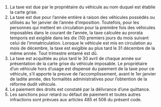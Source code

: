 1) La taxe est due par le propriétaire du véhicule au nom duquel est établie la carte grise.
2) La taxe est due pour l’année entière à raison des véhicules possédés ou utilisés au
1er janvier de l’année d’imposition.
Toutefois, pour les personnes qui mettent en circulation pour la première fois des véhicules imposables dans le courant de l’année, la taxe calculée au prorata temporis est exigible dans les dix (10) premiers jours du mois suivant celui de l’immatriculation. Lorsque le véhicule est mis en circulation au mois de décembre, la taxe est exigible au plus tard le 31 décembre de la même année. Tout trimestre entamé est dû.
3) La taxe est acquittée au plus tard le 30 avril de chaque année sur présentation de
la carte grise du véhicule imposable.
Le propriétaire d’un véhicule hors d’usage est dispensé du paiement de la taxe pour ce véhicule, s’il apporte la preuve de l’accomplissement, avant le 1er janvier de ladite année, des formalités administratives pour l’obtention de la réforme dudit véhicule.
4) Le paiement des droits est constaté par la délivrance d’une quittance.
4) Les sanctions pour retard ou défaut de paiement et toutes autres infractions sont
prévues aux articles 485 et 506 du présent code.
